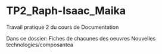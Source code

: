 # TP2_Raph-Isaac_Maika
Travail pratique 2 du cours de Documentation

Dans ce dossier:
  Fiches de chacunes des oeuvres
  Nouvelles technologies/composantea

